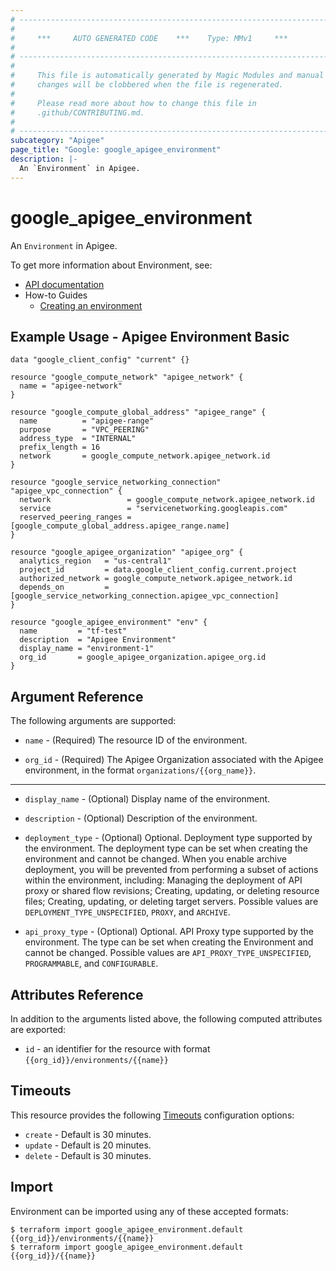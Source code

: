 ```yaml
---
# ----------------------------------------------------------------------------
#
#     ***     AUTO GENERATED CODE    ***    Type: MMv1     ***
#
# ----------------------------------------------------------------------------
#
#     This file is automatically generated by Magic Modules and manual
#     changes will be clobbered when the file is regenerated.
#
#     Please read more about how to change this file in
#     .github/CONTRIBUTING.md.
#
# ----------------------------------------------------------------------------
subcategory: "Apigee"
page_title: "Google: google_apigee_environment"
description: |-
  An `Environment` in Apigee.
---
```


# google\_apigee\_environment

An `Environment` in Apigee.


To get more information about Environment, see:

* [API documentation](https://cloud.google.com/apigee/docs/reference/apis/apigee/rest/v1/organizations.environments/create)
* How-to Guides
    * [Creating an environment](https://cloud.google.com/apigee/docs/api-platform/get-started/create-environment)

## Example Usage - Apigee Environment Basic


```hcl
data "google_client_config" "current" {}

resource "google_compute_network" "apigee_network" {
  name = "apigee-network"
}

resource "google_compute_global_address" "apigee_range" {
  name          = "apigee-range"
  purpose       = "VPC_PEERING"
  address_type  = "INTERNAL"
  prefix_length = 16
  network       = google_compute_network.apigee_network.id
}

resource "google_service_networking_connection" "apigee_vpc_connection" {
  network                 = google_compute_network.apigee_network.id
  service                 = "servicenetworking.googleapis.com"
  reserved_peering_ranges = [google_compute_global_address.apigee_range.name]
}

resource "google_apigee_organization" "apigee_org" {
  analytics_region   = "us-central1"
  project_id         = data.google_client_config.current.project
  authorized_network = google_compute_network.apigee_network.id
  depends_on         = [google_service_networking_connection.apigee_vpc_connection]
}

resource "google_apigee_environment" "env" {
  name         = "tf-test"
  description  = "Apigee Environment"
  display_name = "environment-1"
  org_id       = google_apigee_organization.apigee_org.id
}
```

## Argument Reference

The following arguments are supported:


* `name` -
  (Required)
  The resource ID of the environment.

* `org_id` -
  (Required)
  The Apigee Organization associated with the Apigee environment,
  in the format `organizations/{{org_name}}`.


- - -


* `display_name` -
  (Optional)
  Display name of the environment.

* `description` -
  (Optional)
  Description of the environment.

* `deployment_type` -
  (Optional)
  Optional. Deployment type supported by the environment. The deployment type can be
  set when creating the environment and cannot be changed. When you enable archive
  deployment, you will be prevented from performing a subset of actions within the
  environment, including:
  Managing the deployment of API proxy or shared flow revisions;
  Creating, updating, or deleting resource files;
  Creating, updating, or deleting target servers.
  Possible values are `DEPLOYMENT_TYPE_UNSPECIFIED`, `PROXY`, and `ARCHIVE`.

* `api_proxy_type` -
  (Optional)
  Optional. API Proxy type supported by the environment. The type can be set when creating
  the Environment and cannot be changed.
  Possible values are `API_PROXY_TYPE_UNSPECIFIED`, `PROGRAMMABLE`, and `CONFIGURABLE`.


## Attributes Reference

In addition to the arguments listed above, the following computed attributes are exported:

* `id` - an identifier for the resource with format `{{org_id}}/environments/{{name}}`


## Timeouts

This resource provides the following
[Timeouts](/docs/configuration/resources.html#timeouts) configuration options:

- `create` - Default is 30 minutes.
- `update` - Default is 20 minutes.
- `delete` - Default is 30 minutes.

## Import


Environment can be imported using any of these accepted formats:

```
$ terraform import google_apigee_environment.default {{org_id}}/environments/{{name}}
$ terraform import google_apigee_environment.default {{org_id}}/{{name}}
```

